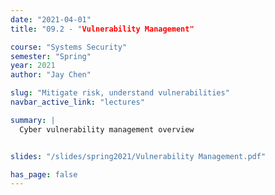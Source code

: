 ```yaml
---
date: "2021-04-01"
title: "09.2 - "Vulnerability Management"

course: "Systems Security"
semester: "Spring"
year: 2021
author: "Jay Chen"

slug: "Mitigate risk, understand vulnerabilities"
navbar_active_link: "lectures"

summary: |
  Cyber vulnerability management overview


slides: "/slides/spring2021/Vulnerability Management.pdf"

has_page: false
---
```

